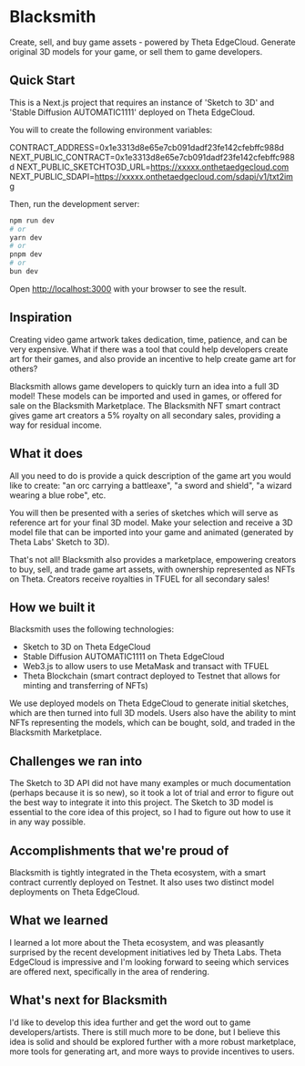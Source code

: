 # Blacksmith

Create, sell, and buy game assets - powered by Theta EdgeCloud. Generate original 3D models for your game, or sell them to game developers.

## Quick Start

This is a Next.js project that requires an instance of 'Sketch to 3D' and 'Stable Diffusion AUTOMATIC1111' deployed on Theta EdgeCloud.

You will to create the following environment variables:

CONTRACT_ADDRESS=0x1e3313d8e65e7cb091dadf23fe142cfebffc988d
NEXT_PUBLIC_CONTRACT=0x1e3313d8e65e7cb091dadf23fe142cfebffc988d
NEXT_PUBLIC_SKETCHTO3D_URL=https://xxxxx.onthetaedgecloud.com
NEXT_PUBLIC_SDAPI=https://xxxxx.onthetaedgecloud.com/sdapi/v1/txt2img

Then, run the development server:

```bash
npm run dev
# or
yarn dev
# or
pnpm dev
# or
bun dev
```

Open [http://localhost:3000](http://localhost:3000) with your browser to see the result.

## Inspiration

Creating video game artwork takes dedication, time, patience, and can be very expensive. What if there was a tool that could help developers create art for their games, and also provide an incentive to help create game art for others?

Blacksmith allows game developers to quickly turn an idea into a full 3D model! These models can be imported and used in games, or offered for sale on the Blacksmith Marketplace. The Blacksmith NFT smart contract gives game art creators a 5% royalty on all secondary sales, providing a way for residual income.

## What it does

All you need to do is provide a quick description of the game art you would like to create: "an orc carrying a battleaxe", "a sword and shield", "a wizard wearing a blue robe", etc.

You will then be presented with a series of sketches which will serve as reference art for your final 3D model. Make your selection and receive a 3D model file that can be imported into your game and animated (generated by Theta Labs' Sketch to 3D). 

That's not all! Blacksmith also provides a marketplace, empowering creators to buy, sell, and trade game art assets, with ownership represented as NFTs on Theta. Creators receive royalties in TFUEL for all secondary sales!

## How we built it

Blacksmith uses the following technologies:
- Sketch to 3D on Theta EdgeCloud
- Stable Diffusion AUTOMATIC1111 on Theta EdgeCloud
- Web3.js to allow users to use MetaMask and transact with TFUEL
- Theta Blockchain (smart contract deployed to Testnet that allows for minting and transferring of NFTs)

We use deployed models on Theta EdgeCloud to generate initial sketches, which are then turned into full 3D models. Users also have the ability to mint NFTs representing the models, which can be bought, sold, and traded in the Blacksmith Marketplace.

## Challenges we ran into

The Sketch to 3D API did not have many examples or much documentation (perhaps because it is so new), so it took a lot of trial and error to figure out the best way to integrate it into this project. The Sketch to 3D model is essential to the core idea of this project, so I had to figure out how to use it in any way possible.

## Accomplishments that we're proud of

Blacksmith is tightly integrated in the Theta ecosystem, with a smart contract currently deployed on Testnet. It also uses two distinct model deployments on Theta EdgeCloud.

## What we learned

I learned a lot more about the Theta ecosystem, and was pleasantly surprised by the recent development initiatives led by Theta Labs. Theta EdgeCloud is impressive and I'm looking forward to seeing which services are offered next, specifically in the area of rendering.

## What's next for Blacksmith

I'd like to develop this idea further and get the word out to game developers/artists. There is still much more to be done, but I believe this idea is solid and should be explored further with a more robust marketplace, more tools for generating art, and more ways to provide incentives to users.

